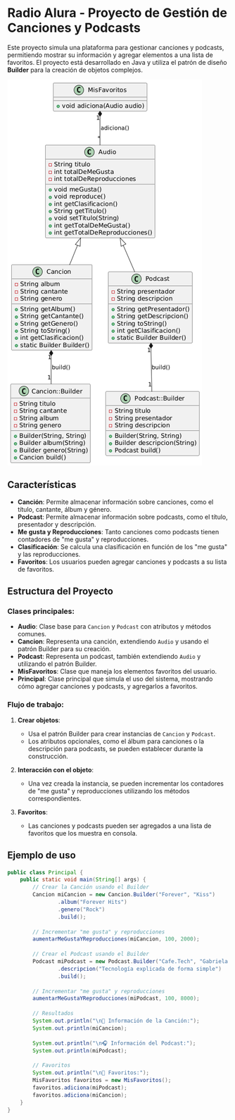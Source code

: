 # Radio Alura - Proyecto de Gestión de Canciones y Podcasts

Este proyecto simula una plataforma para gestionar canciones y podcasts, permitiendo mostrar su información y agregar elementos a una lista de favoritos. El proyecto está desarrollado en Java y utiliza el patrón de diseño **Builder** para la creación de objetos complejos.

![Diagrama de Clases](https://github.com/Juan-Matias/radio-alura/blob/9d0948c4a88522ea7b6c44baaab10f6807117c94/diagramaDeClases.png)

## Características

- **Canción**: Permite almacenar información sobre canciones, como el título, cantante, álbum y género.
- **Podcast**: Permite almacenar información sobre podcasts, como el título, presentador y descripción.
- **Me gusta y Reproducciones**: Tanto canciones como podcasts tienen contadores de "me gusta" y reproducciones.
- **Clasificación**: Se calcula una clasificación en función de los "me gusta" y las reproducciones.
- **Favoritos**: Los usuarios pueden agregar canciones y podcasts a su lista de favoritos.

## Estructura del Proyecto

### Clases principales:

- **Audio**: Clase base para `Cancion` y `Podcast` con atributos y métodos comunes.
- **Cancion**: Representa una canción, extendiendo `Audio` y usando el patrón Builder para su creación.
- **Podcast**: Representa un podcast, también extendiendo `Audio` y utilizando el patrón Builder.
- **MisFavoritos**: Clase que maneja los elementos favoritos del usuario.
- **Principal**: Clase principal que simula el uso del sistema, mostrando cómo agregar canciones y podcasts, y agregarlos a favoritos.

### Flujo de trabajo:

1. **Crear objetos**:
   - Usa el patrón Builder para crear instancias de `Cancion` y `Podcast`.
   - Los atributos opcionales, como el álbum para canciones o la descripción para podcasts, se pueden establecer durante la construcción.
   
2. **Interacción con el objeto**:
   - Una vez creada la instancia, se pueden incrementar los contadores de "me gusta" y reproducciones utilizando los métodos correspondientes.

3. **Favoritos**:
   - Las canciones y podcasts pueden ser agregados a una lista de favoritos que los muestra en consola.

## Ejemplo de uso

```java
public class Principal {
    public static void main(String[] args) {
        // Crear la Canción usando el Builder
        Cancion miCancion = new Cancion.Builder("Forever", "Kiss")
                .album("Forever Hits")
                .genero("Rock")
                .build();

        // Incrementar "me gusta" y reproducciones
        aumentarMeGustaYReproducciones(miCancion, 100, 2000);

        // Crear el Podcast usando el Builder
        Podcast miPodcast = new Podcast.Builder("Cafe.Tech", "Gabriela Aguiar")
                .descripcion("Tecnología explicada de forma simple")
                .build();

        // Incrementar "me gusta" y reproducciones
        aumentarMeGustaYReproducciones(miPodcast, 100, 8000);

        // Resultados
        System.out.println("\n🎵 Información de la Canción:");
        System.out.println(miCancion);

        System.out.println("\n🎧 Información del Podcast:");
        System.out.println(miPodcast);

        // Favoritos
        System.out.println("\n💖 Favoritos:");
        MisFavoritos favoritos = new MisFavoritos();
        favoritos.adiciona(miPodcast);
        favoritos.adiciona(miCancion);
    }
}

